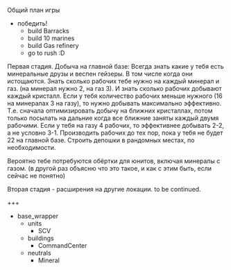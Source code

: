 Общий план игры
* победить!
  * build Barracks
  * build 10 marines
  * build Gas refinery
  * go to rush :D

Первая стадия. Добыча на главной базе:
Всегда знать какие у тебя есть минеральные друзы и веспен гейзеры.
В том числе когда они истощаются.
Знать сколько рабочих тебе нужно на каждый минерал и газ. (на минерал нужно 2, на газ 3).
И знать сколько рабочих добывают каждый кристалл.
Если у тебя количество рабочих меньше нужного (16 на минералах 3 на газу), то нужно добывать максимально эффективно. Т.е. сначала оптимизировать добычу на ближних кристаллах, потом только посылать на дальние когда все ближние заняты каждый двумя рабочими.
Если у тебя на газу 4 рабочих, то эффективнее добывать 2-2, а не условно 3-1.
Производить рабочих до тех пор, пока у тебя не будет 22 на главной базе.
Строить депошки в рандомных местах, по необходимости.

Вероятно тебе потребуются обёртки для юнитов, включая минералы с газом.
(в другой раз объясню что это такое, и как с этим быть, если сейчас не понятно)

Вторая стадия - расширения на другие локации.
to be continued.

+++

* base_wrapper
  * units
    * SCV
  * buildings
    * CommandCenter
  * neutrals
    * Mineral